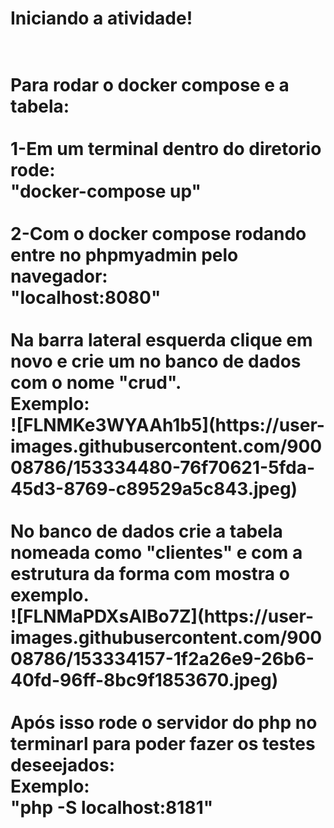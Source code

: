 <h1>Iniciando a atividade!<h1>
<br>
Para rodar o docker compose e a tabela:
<br>
<br>
1-Em um terminal dentro do diretorio rode:
<br>
"docker-compose up"
<br>
<br>
2-Com o docker compose rodando entre no phpmyadmin pelo navegador:
<br>
"localhost:8080"
<br>
<br>
Na barra lateral esquerda clique em novo e crie um no banco de dados com o nome "crud".
<br>
Exemplo:
<br>
![FLNMKe3WYAAh1b5](https://user-images.githubusercontent.com/90008786/153334480-76f70621-5fda-45d3-8769-c89529a5c843.jpeg)
<br>
<br>
No banco de dados crie a tabela nomeada como "clientes" e com a estrutura da forma com mostra o exemplo.
<br>
![FLNMaPDXsAIBo7Z](https://user-images.githubusercontent.com/90008786/153334157-1f2a26e9-26b6-40fd-96ff-8bc9f1853670.jpeg)
<br>
<br>
Após isso rode o servidor do php no terminarl para poder fazer os testes deseejados:
<br>
Exemplo:
<br>
"php -S localhost:8181"
